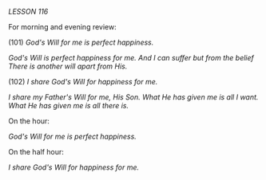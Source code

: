 *LESSON 116*

For morning and evening review:

(101) *God's Will for me is perfect happiness.*

_God's Will is perfect happiness for me._
_And I can suffer but from the belief_
_There is another will apart from His._

(102) *I share God's Will for happiness for me.*

_I share my Father's Will for me, His Son._
_What He has given me is all I want._
_What He has given me is all there is._

On the hour:

_God's Will for me is perfect happiness._

On the half hour:

_I share God's Will for happiness for me._